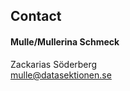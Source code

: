 ## Contact

#### Mulle/Mullerina Schmeck

Zackarias Söderberg</br>
[mulle@datasektionen.se](mailto:mulle@datasektionen.se)
